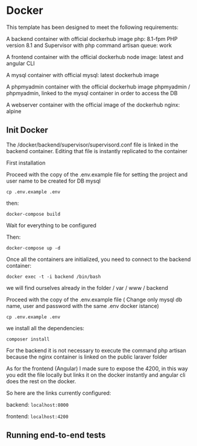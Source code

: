 # Docker

This template has been designed to meet the following requirements:

A backend container with official dockerhub image php: 8.1-fpm PHP version 8.1 and Supervisor with php command artisan queue: work

A frontend container with the official dockerhub node image: latest and angular CLI

A mysql container with official mysql: latest dockerhub image

A phpmyadmin container with the official dockerhub image phpmyadmin / phpmyadmin, linked to the mysql container in order to access the DB

A webserver container with the official image of the dockerhub nginx: alpine

## Init Docker


The /docker/backend/supervisor/supervisord.conf file is linked in the backend container. Editing that file is instantly replicated to the container

First installation

Proceed with the copy of the .env.example file for setting the project and user name to be created for DB mysql

`cp .env.example .env`

then:

`docker-compose build`

Wait for everything to be configured

Then:

`docker-compose up -d`

Once all the containers are initialized, you need to connect to the backend container:

`docker exec -t -i backend /bin/bash`

we will find ourselves already in the folder / var / www / backend

Proceed with the copy of the .env.example file ( Change only mysql db name, user and password with the same .env docker istance)

`cp .env.example .env`

we install all the dependencies:

`composer install`

For the backend it is not necessary to execute the command php artisan because the nginx container is linked on the public laraver folder

As for the frontend (Angular) I made sure to expose the 4200, in this way you edit the file locally but links it on the docker instantly and angular cli does the rest on the docker.

So here are the links currently configured:

backend: `localhost:8000`

frontend: `localhost:4200`

## Running end-to-end tests




